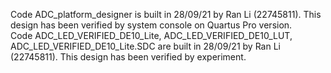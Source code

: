 Code ADC_platform_designer is built in 28/09/21 by Ran Li (22745811). This design has been verified by system console on Quartus Pro version.  
Code ADC_LED_VERIFIED_DE10_Lite, ADC_LED_VERIFIED_DE10_LUT, ADC_LED_VERIFIED_DE10_Lite.SDC are built in 28/09/21 by Ran Li (22745811). This design has been verified by experiment.  
